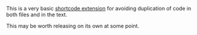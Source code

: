 This is a very basic [shortcode extension](https://quarto.org/docs/extensions/shortcodes.html#shortcode-extensions)
for avoiding duplication of code in both files and in the text.

This may be worth releasing on its own at some point.
